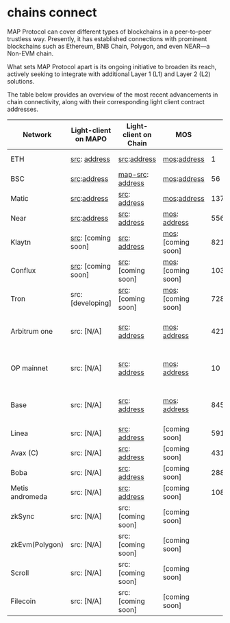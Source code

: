 # chains connect

MAP Protocol can cover different types of blockchains in a peer-to-peer trustless way. Presently, it has established connections with prominent blockchains such as Ethereum, BNB Chain, Polygon, and even NEAR—a Non-EVM chain. 

What sets MAP Protocol apart is its ongoing initiative to broaden its reach, actively seeking to integrate with additional Layer 1 (L1) and Layer 2 (L2) solutions.

The table below provides an overview of the most recent advancements in chain connectivity, along with their corresponding light client contract addresses.


| Network        | Light-client on MAPO        | Light-client on Chain        | MOS            | Chain ID            | Status  |
|----------------|------------------------------------|----------------------------------|---------------------------|---------------------|-------------------|
|ETH|[src](https://github.com/mapprotocol/map-contracts/blob/main/lightclients/eth2/README.md): [address](https://maposcan.io/address/0x6859b2aE7CE9fb0c4FAA71798aC5498B41B42D7A) |    [src](https://github.com/mapprotocol/map-contracts/blob/main/mapclients/eth/README.md):[address](https://etherscan.io/address/0x624E6F327c4F91F1Fa6285711245c215de264d49)  | [mos](https://github.com/mapprotocol/mapo-service-contracts/blob/main/evm/README.md):[address](https://etherscan.io/address/0x8C3cCc219721B206DA4A2070fD96E4911a48CB4f) |1| mapo <--> eth |
|BSC|[src](https://github.com/mapprotocol/map-contracts/blob/main/lightclients/bsc/README.md):[address](https://maposcan.io/address/0x14843295C38EaC604dEDe0eDb77e08B460D093D8)   | [map-src](https://github.com/mapprotocol/map-contracts/blob/main/mapclients/eth/README.md): [address](https://bscscan.com/address/0x624E6F327c4F91F1Fa6285711245c215de264d49) | [mos](https://github.com/mapprotocol/mapo-service-contracts/blob/main/evm/README.md):[address](https://bscscan.com/address/0x8C3cCc219721B206DA4A2070fD96E4911a48CB4f) |56|  mapo <--> bsc |
|Matic|[src](https://github.com/mapprotocol/map-contracts/blob/main/lightclients/matic/README.md):[address](https://maposcan.io/address/0x1D621078676D7bdd75FC7F5ebbaBadDC9a65E3c5) | [src](https://github.com/mapprotocol/map-contracts/blob/main/mapclients/eth/README.md): [address](https://polygonscan.com/address/0x624E6F327c4F91F1Fa6285711245c215de264d49) | [mos](https://github.com/mapprotocol/mapo-service-contracts/blob/main/evm/README.md):[address](https://polygonscan.com/address/0x8C3cCc219721B206DA4A2070fD96E4911a48CB4f) |137|mapo <--> matic |
|Near|[src](https://github.com/mapprotocol/map-contracts/blob/main/lightclients/near/README.md):[address](https://maposcan.io/address/0x4464fA3A804b8a44a0aD212eD23155a08f336B34)  | [src](https://github.com/mapprotocol/map-contracts/blob/main/mapclients/near/README.md): [address](https://explorer.near.org/accounts/client2.cfac.mapprotocol.near) | [mos](https://github.com/butternetwork/butter-mos-contracts/tree/master/near): [address](https://explorer.near.org/accounts/mosv21.mfac.butternetwork.near) |5566818579631833088| mapo <--> near |
|Klaytn|[src](https://github.com/mapprotocol/map-contracts/blob/main/lightclients/klaytn/README.md): [coming soon]  |  [src](https://github.com/mapprotocol/map-contracts/blob/main/mapclients/eth/README.md): [address](https://scope.klaytn.com/account/0x624E6F327c4F91F1Fa6285711245c215de264d49?tabId=txList) | [mos](https://github.com/mapprotocol/mapo-service-contracts/blob/main/evm/README.md): [coming soon] | 8217|coming soon  |
|Conflux|[src](https://github.com/mapprotocol/map-contracts/tree/main/lightclients/conflux): [coming soon] | [src](https://github.com/mapprotocol/map-contracts/blob/main/mapclients/eth/README.md): [coming soon] | [mos](https://github.com/mapprotocol/mapo-service-contracts/blob/main/evm/README.md):[coming soon] |1030 |coming soon |
|Tron| src:[developing] | [src](https://github.com/mapprotocol/map-contracts/blob/main/mapclients/eth/README.md): [coming soon] | [mos](https://github.com/mapprotocol/mapo-service-contracts/blob/main/evm/README.md):[coming soon] |728126428| developing |
|Arbitrum one|src: [N/A]  | [src](https://github.com/mapprotocol/map-contracts/blob/main/mapclients/eth/README.md): [address](https://arbiscan.io/address/0x624e6f327c4f91f1fa6285711245c215de264d49) | [mos](https://github.com/mapprotocol/mapo-service-contracts/blob/main/evm/README.md): [address](https://arbiscan.io/address/0x8c3ccc219721b206da4a2070fd96e4911a48cb4f) |42161 | coming soon: mapo --> arb |
|OP mainnet|src: [N/A]  | [src](https://github.com/mapprotocol/map-contracts/blob/main/mapclients/eth/README.md): [address](https://optimism.blockscout.com/address/0x624E6F327c4F91F1Fa6285711245c215de264d49) | [mos](https://github.com/mapprotocol/mapo-service-contracts/blob/main/evm/README.md): [address](https://optimism.blockscout.com/address/0x8C3cCc219721B206DA4A2070fD96E4911a48CB4f)|10 |coming soon: mapo --> op |
|Base|src: [N/A] | [src](https://github.com/mapprotocol/map-contracts/blob/main/mapclients/eth/README.md): [address](https://basescan.org/address/0x624e6f327c4f91f1fa6285711245c215de264d49) | [mos](https://github.com/mapprotocol/mapo-service-contracts/blob/main/evm/README.md): [address](https://basescan.org/address/0x8C3cCc219721B206DA4A2070fD96E4911a48CB4f) |8453 |coming soon: mapo --> base |
|Linea| src: [N/A] | [src](https://github.com/mapprotocol/map-contracts/blob/main/mapclients/eth/README.md): [address](https://explorer.linea.build/address/0x624E6F327c4F91F1Fa6285711245c215de264d49) | [coming soon] | 59144 |coming soon  |
|Avax (C)|src: [N/A] | [src](https://github.com/mapprotocol/map-contracts/blob/main/mapclients/eth/README.md): [address](https://snowtrace.io/address/0x624E6F327c4F91F1Fa6285711245c215de264d49) | [coming soon] |43114 | coming soon  |
|Boba| src: [N/A] | [src](https://github.com/mapprotocol/map-contracts/blob/main/mapclients/eth/README.md): [address](https://bobascan.com/address/0x624E6F327c4F91F1Fa6285711245c215de264d49) | [coming soon] | 288 |coming soon  |
|Metis andromeda|src: [N/A] | [src](https://github.com/mapprotocol/map-contracts/blob/main/mapclients/eth/README.md): [address](https://andromeda-explorer.metis.io/address/0x624E6F327c4F91F1Fa6285711245c215de264d49) | [coming soon] |  1088 |coming soon |
|zkSync|src: [N/A] | src: [coming soon] | [coming soon] | |coming soon  |
|zkEvm(Polygon)|src: [N/A] | src: [coming soon] | [coming soon] | | coming soon  |
|Scroll|src: [N/A] | src: [coming soon] | [coming soon] | | planning |
|Filecoin|src: [N/A] | src: [coming soon] | [coming soon] | | coming soon  |
